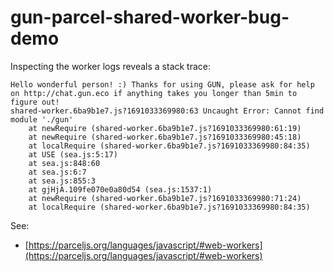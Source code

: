 # gun-parcel-shared-worker-bug-demo

Inspecting the worker logs reveals a stack trace:

```
Hello wonderful person! :) Thanks for using GUN, please ask for help on http://chat.gun.eco if anything takes you longer than 5min to figure out!
shared-worker.6ba9b1e7.js?1691033369980:63 Uncaught Error: Cannot find module './gun'
    at newRequire (shared-worker.6ba9b1e7.js?1691033369980:61:19)
    at newRequire (shared-worker.6ba9b1e7.js?1691033369980:45:18)
    at localRequire (shared-worker.6ba9b1e7.js?1691033369980:84:35)
    at USE (sea.js:5:17)
    at sea.js:848:60
    at sea.js:6:7
    at sea.js:855:3
    at gjHjA.109fe070e0a80d54 (sea.js:1537:1)
    at newRequire (shared-worker.6ba9b1e7.js?1691033369980:71:24)
    at localRequire (shared-worker.6ba9b1e7.js?1691033369980:84:35)
```

See:

* [https://parceljs.org/languages/javascript/#web-workers](https://parceljs.org/languages/javascript/#web-workers)

